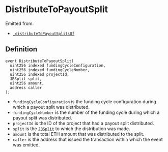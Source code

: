 # DistributeToPayoutSplit

Emitted from:

* [`_distributeToPayoutSplitsOf`](../write/_distributetopayoutsplitsof.md)

## Definition

```solidity
event DistributeToPayoutSplit(
  uint256 indexed fundingCycleConfiguration,
  uint256 indexed fundingCycleNumber,
  uint256 indexed projectId,
  JBSplit split,
  uint256 amount,
  address caller
);
```

* `fundingCycleConfiguration` is the funding cycle configuration during which a payout split was distributed.
* `fundingCycleNumber` is the number of the funding cycle during which a payout split was distributed.
* `projectId` is the ID of the project that had a payout split distributed.
* `split` is the [`JBSplit`](../../../../data-structures/jbsplit.md) to which the distribution was made.
* `amount` is the total ETH amount that was distributed to the split.
* `caller` is the address that issued the transaction within which the event was emitted.
